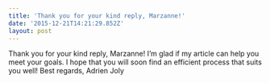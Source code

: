 ```yaml
---
title: 'Thank you for your kind reply, Marzanne!'
date: '2015-12-21T14:21:29.852Z'
layout: post
---
```

Thank you for your kind reply, Marzanne! I’m glad if my article can help you meet your goals. I hope that you will soon find an efficient process that suits you well! Best regards, Adrien Joly
